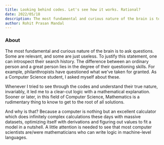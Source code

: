 ```yaml
---
title: Looking behind codes. Let's see how it works. Rational?
date: 2022/05/18
description: The most fundamental and curious nature of the brain is to ask questions. Some are relevant, and some are just useless. To justify this statement, one can introspect their search history. The difference between an ordinary person and a great person lies in the degree of their questioning skills. For example, philanthropists have questioned what we've taken for granted. As a Computer Science student, I asked myself about these.
author: Rohit Prasan Mandal
---
```


### About
The most fundamental and curious nature of the brain is to ask questions. Some are relevant, and some are just useless. To justify this statement, one can introspect their search history. The difference between an ordinary person and a great person lies in the degree of their questioning skills. For example, philanthropists have questioned what we've taken for granted. As a Computer Science student, I asked myself about these.

Whenever I tried to see through the codes and understand their true nature, invariably, it led me to a clear-cut logic with a mathematical explanation. Sooner or later, in this field of Computer Science,  Mathematics is a rudimentary thing to know to get to the root of all solutions. 

And why is that? Because a computer is nothing but an excellent calculator which does infinitely complex calculations these days with massive datasets, optimizing itself with derivations and figuring out values to fit a model in a nutshell. A little attention is needed to see that most computer scientists are/were mathematicians who can write logic in machine-level languages. 
